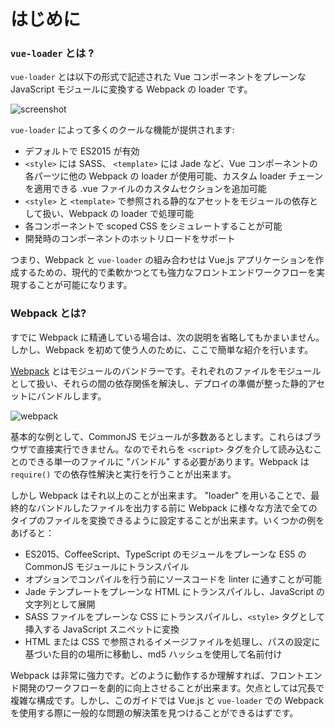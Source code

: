 # はじめに

### `vue-loader` とは ?

`vue-loader` とは以下の形式で記述された Vue コンポーネントをプレーンな JavaScript モジュールに変換する Webpack の loader です。

![screenshot](http://blog.evanyou.me/images/vue-component.png)

`vue-loader` によって多くのクールな機能が提供されます:

- デフォルトで ES2015 が有効
- `<style>` には SASS、 `<template>` には Jade など、Vue コンポーネントの各パーツに他の Webpack の loader が使用可能、カスタム loader チェーンを適用できる .vue ファイルのカスタムセクションを追加可能
- `<style>` と `<template>` で参照される静的なアセットをモジュールの依存として扱い、Webpack の loader で処理可能
- 各コンポーネントで scoped CSS をシミュレートすることが可能
- 開発時のコンポーネントのホットリロードをサポート

つまり、Webpack と `vue-loader` の組み合わせは Vue.js アプリケーションを作成するための、現代的で柔軟かつとても強力なフロントエンドワークフローを実現することが可能になります。

### Webpack とは?

すでに Webpack に精通している場合は、次の説明を省略してもかまいません。しかし、Webpack を初めて使う人のために、ここで簡単な紹介を行います。

[Webpack](http://webpack.github.io/) とはモジュールのバンドラーです。それぞれのファイルをモジュールとして扱い、それらの間の依存関係を解決し、デプロイの準備が整った静的アセットにバンドルします。

![webpack](http://webpack.github.io/assets/what-is-webpack.png)

基本的な例として、CommonJS モジュールが多数あるとします。これらはブラウザで直接実行できません。なのでそれらを `<script>` タグを介して読み込むことのできる単一のファイルに "バンドル" する必要があります。Webpack は `require()` での依存性解決と実行を行うことが出来ます。

しかし Webpack はそれ以上のことが出来ます。 "loader" を用いることで、最終的なバンドルしたファイルを出力する前に Webpack に様々な方法で全てのタイプのファイルを変換できるように設定することが出来ます。いくつかの例をあげると：

- ES2015、CoffeeScript、TypeScript のモジュールをプレーンな ES5 の CommonJS モジュールにトランスパイル
- オプションでコンパイルを行う前にソースコードを linter に通すことが可能
- Jade テンプレートをプレーンな HTML にトランスパイルし、JavaScript の文字列として展開
- SASS ファイルをプレーンな CSS にトランスパイルし、`<style>` タグとして挿入する JavaScript スニペットに変換
- HTML または CSS で参照されるイメージファイルを処理し、パスの設定に基づいた目的の場所に移動し、md5 ハッシュを使用して名前付け

Webpack は非常に強力です。どのように動作するか理解すれば、フロントエンド開発のワークフローを劇的に向上させることが出来ます。欠点としては冗長で複雑な構成です。しかし、このガイドでは Vue.js と `vue-loader` での Webpack を使用する際に一般的な問題の解決策を見つけることができるはずです。
